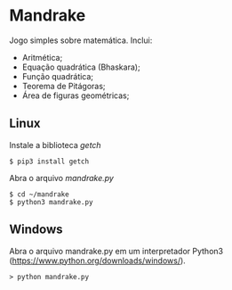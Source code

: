 # Mandrake
Jogo simples sobre matemática.
Inclui:
- Aritmética;
- Equação quadrática (Bhaskara);
- Função quadrática;
- Teorema de Pitágoras;
- Área de figuras geométricas;

## Linux
Instale a biblioteca _getch_
```
$ pip3 install getch
```
Abra o arquivo _mandrake.py_
```
$ cd ~/mandrake
$ python3 mandrake.py
```

## Windows
Abra o arquivo mandrake.py em um interpretador Python3 (https://www.python.org/downloads/windows/).
```
> python mandrake.py
```
